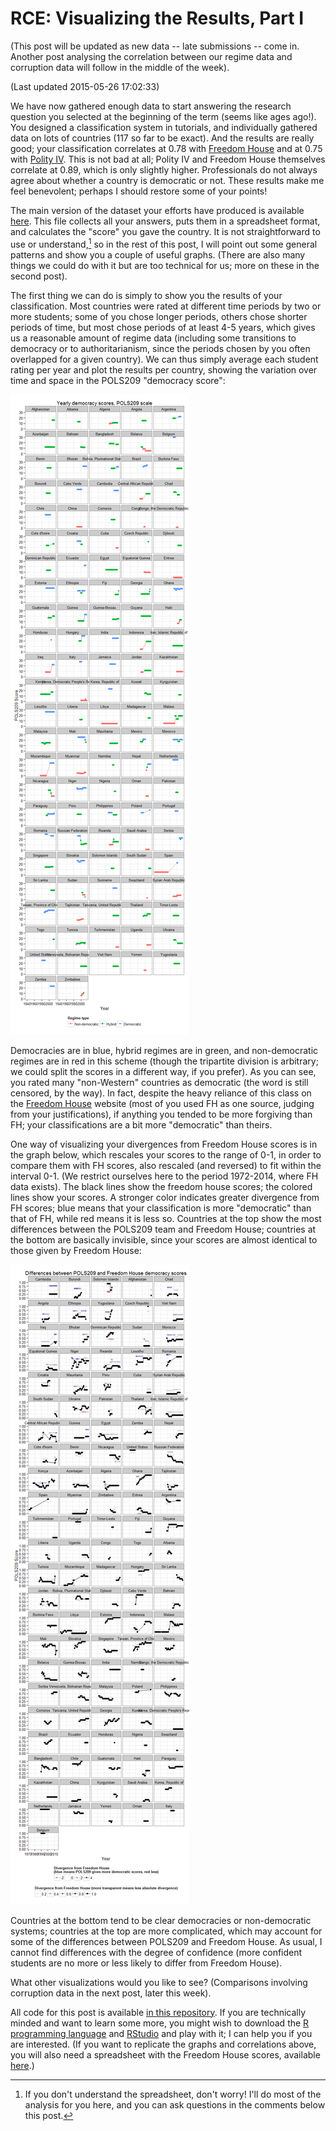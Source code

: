 # RCE: Visualizing the Results, Part I

(This post will be updated as new data -- late submissions -- come in. Another post analysing the correlation between our regime data and corruption data will follow in the middle of the week).

(Last updated 2015-05-26 17:02:33)



We have now gathered enough data to start answering the research question you selected at the beginning of the term (seems like ages ago!). You designed a classification system in tutorials, and individually gathered data on lots of countries (117 so far to be exact). And the results are really good; your classification correlates at 0.78 with [Freedom House][FH] and at 0.75 with [Polity IV][Polity]. This is not bad at all; Polity IV and Freedom House themselves correlate at 0.89, which is only slightly higher. Professionals do not always agree about whether a country is democratic or not. These results make me feel benevolent; perhaps I should restore some of your points!

The main version of the dataset your efforts have produced is available [here](https://www.dropbox.com/s/lce221sg8ftsbz5/rce.csv?dl=0). This file collects all your answers, puts them in a spreadsheet format, and calculates the "score" you gave the country. It is not straightforward to use or understand,[^Questions] so in the rest of this post, I will point out some general patterns and show you a couple of useful graphs. (There are also many things we could do with it but are too technical for us; more on these in the second post).

[^Questions]: If you don't understand the spreadsheet, don't worry! I'll do most of the analysis for you here, and you can ask questions in the comments below this post. 

The first thing we can do is simply to show you the results of your classification. Most countries were rated at different time periods by two or more students; some of you chose longer periods, others chose shorter periods of time, but most chose periods of at least 4-5 years, which gives us a reasonable amount of regime data (including some transitions to democracy or to authoritarianism, since the periods chosen by you often overlapped for a given country). We can thus simply average each student rating per year and plot the results per country, showing the variation over time and space in the POLS209 "democracy score":

![](Preliminary_description_of_data_files/figure-html/unnamed-chunk-1-1.png) 

Democracies are in blue, hybrid regimes are in green, and non-democratic regimes are in red in this scheme (though the tripartite division is arbitrary; we could split the scores in a different way, if you prefer). As you can see, you rated many "non-Western" countries as democratic (the word is still censored, by the way). In fact, despite the heavy reliance of this class on the [Freedom House][FH] website (most of you used FH as one source, judging from your justifications), if anything you tended to be more forgiving than FH; your classifications are a bit more "democratic" than theirs.

One way of visualizing your divergences from Freedom House scores is in the graph below, which rescales your scores to the range of 0-1, in order to compare them with FH scores, also rescaled (and reversed) to fit within the interval 0-1. (We restrict ourselves here to the period 1972-2014, where FH data exists). The black lines show the freedom house scores; the colored lines show your scores. A stronger color indicates greater divergence from FH scores; blue means that your classification is more "democratic" than that of FH, while red means it is less so. Countries at the top show the most differences between the POLS209 team and Freedom House; countries at the bottom are basically invisible, since your scores are almost identical to those given by Freedom House:

![](Preliminary_description_of_data_files/figure-html/unnamed-chunk-2-1.png) 

Countries at the bottom tend to be clear democracies or non-democratic systems; countries at the top are more complicated, which may account for some of the differences between POLS209 and Freedom House. As usual, I cannot find differences with the degree of confidence (more confident students are no more or less likely to differ from Freedom House).

What other visualizations would you like to see? (Comparisons involving corruption data in the next post, later this week).

All code for this post is available [in this repository][Code]. If you are technically minded and want to learn some more, you might wish to download the [R programming language](http://www.r-project.org/) and [RStudio](http://www.rstudio.com/) and play with it; I can help you if you are interested. (If you want to replicate the graphs and correlations above, you will also need a spreadsheet with the Freedom House scores, available [here](https://drive.google.com/file/d/0B5wyt4eDq98GZVhUamRKVXJpLVU/view?usp=sharing).)

[Code]: https://github.com/xmarquez/RCE-2015
[Polity]: http://www.systemicpeace.org/inscr/
[FH]: httm://freedomhouse.org
